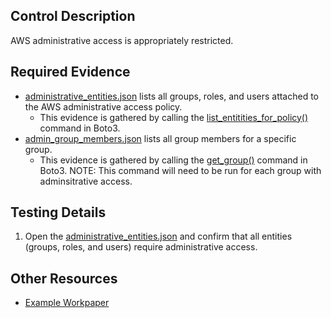 ## Control Description
AWS administrative access is appropriately restricted.

## Required Evidence
* [administrative_entities.json](/evidence_library/IAM/administrative_entities.json) lists all groups, roles, and users attached to the AWS administrative access policy.
  * This evidence is gathered by calling the [list_entitities_for_policy()](https://boto3.amazonaws.com/v1/documentation/api/latest/reference/services/iam/client/list_entities_for_policy.html) command in Boto3.
* [admin_group_members.json](/evidence_library/IAM/admin_group_members.json) lists all group members for a specific group.
  * This evidence is gathered by calling the [get_group()](https://boto3.amazonaws.com/v1/documentation/api/latest/reference/services/iam/client/get_group.html) command in Boto3. NOTE: This command will need to be run for each group with adminsitrative access.

## Testing Details
1. Open the [administrative_entities.json](/evidence_library/IAM/administrative_entities.json) and confirm that all entities (groups, roles, and users) require administrative access.

## Other Resources
- [Example Workpaper](https://docs.google.com/spreadsheets/d/1bGfbXUTSzVCSGCWn7UtG6QN4wWeEKdrubygcCuDDjbI/edit?gid=2005756602)
